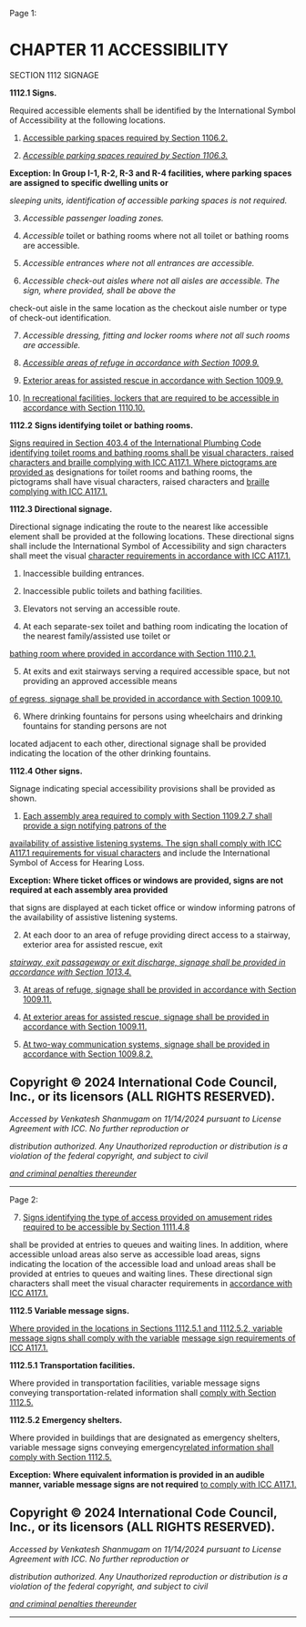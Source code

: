 Page 1:

# CHAPTER 11 ACCESSIBILITY

 SECTION 1112
 SIGNAGE


**1112.1 Signs.**

Required accessible elements shall be identified by the International Symbol of Accessibility at the following locations.

1. [Accessible parking spaces required by Section 1106.2.](http://codes.iccsafe.org/#VACC2021P1_Ch11_Sec1106.2)

2. _[Accessible parking spaces required by Section 1106.3.](http://codes.iccsafe.org/#VACC2021P1_Ch11_Sec1106.3)_

**Exception: In Group I-1, R-2, R-3 and R-4 facilities, where parking spaces are assigned to specific dwelling units or**

_sleeping units, identification of accessible parking spaces is not required._

3. _Accessible passenger loading zones._

4. _Accessible_ toilet or bathing rooms where not all toilet or bathing rooms are accessible.

5. _Accessible entrances where not all entrances are accessible._

6. _Accessible check-out aisles where not all aisles are accessible. The sign, where provided, shall be above the_

check-out aisle in the same location as the checkout aisle number or type of check-out identification.

7. _Accessible dressing, fitting and locker rooms where not all such rooms are accessible._

8. _[Accessible areas of refuge in accordance with Section 1009.9.](http://codes.iccsafe.org/#VACC2021P1_Ch10_Sec1009.9)_

9. [Exterior areas for assisted rescue in accordance with Section 1009.9.](http://codes.iccsafe.org/#VACC2021P1_Ch10_Sec1009.9)

10. [In recreational facilities, lockers that are required to be accessible in accordance with Section 1110.10.](http://codes.iccsafe.org/#VACC2021P1_Ch11_Sec1110.10)

**1112.2** **Signs identifying toilet or bathing rooms.**

[Signs required in Section 403.4 of the International Plumbing Code identifying toilet rooms and bathing rooms shall be](http://codes.iccsafe.org/#IPC2021P1_Ch04_Sec403.4)
[visual characters, raised characters and braille complying with ICC A117.1. Where pictograms are provided as](http://codes.iccsafe.org/#VACC2021P1_Ch35_PromICC_RefStdICC_A117_1_17)
designations for toilet rooms and bathing rooms, the pictograms shall have visual characters, raised characters and
[braille complying with ICC A117.1.](http://codes.iccsafe.org/#VACC2021P1_Ch35_PromICC_RefStdICC_A117_1_17)


**1112.3 Directional signage.**


Directional signage indicating the route to the nearest like accessible element shall be provided at the following locations.
These directional signs shall include the International Symbol of Accessibility and sign characters shall meet the visual
[character requirements in accordance with ICC A117.1.](http://codes.iccsafe.org/#VACC2021P1_Ch35_PromICC_RefStdICC_A117_1_17)

1. Inaccessible building entrances.

2. Inaccessible public toilets and bathing facilities.

3. Elevators not serving an accessible route.

4. At each separate-sex toilet and bathing room indicating the location of the nearest family/assisted use toilet or

[bathing room where provided in accordance with Section 1110.2.1.](http://codes.iccsafe.org/#VACC2021P1_Ch11_Sec1110.2.1)

5. At exits and exit stairways serving a required accessible space, but not providing an approved accessible means


[of egress, signage shall be provided in accordance with Section 1009.10.](http://codes.iccsafe.org/#VACC2021P1_Ch10_Sec1009.10)


6. Where drinking fountains for persons using wheelchairs and drinking fountains for standing persons are not

located adjacent to each other, directional signage shall be provided indicating the location of the other drinking
fountains.


**1112.4 Other signs.**

Signage indicating special accessibility provisions shall be provided as shown.

1. [Each assembly area required to comply with Section 1109.2.7 shall provide a sign notifying patrons of the](http://codes.iccsafe.org/#VACC2021P1_Ch11_Sec1109.2.7)

[availability of assistive listening systems. The sign shall comply with ICC A117.1 requirements for visual characters](http://codes.iccsafe.org/#VACC2021P1_Ch35_PromICC_RefStdICC_A117_1_17)
and include the International Symbol of Access for Hearing Loss.


**Exception: Where ticket offices or windows are provided, signs are not required at each assembly area provided**

that signs are displayed at each ticket office or window informing patrons of the availability of assistive listening
systems.

2. At each door to an area of refuge providing direct access to a stairway, exterior area for assisted rescue, exit


_[stairway, exit passageway or exit discharge, signage shall be provided in accordance with Section 1013.4.](http://codes.iccsafe.org/#VACC2021P1_Ch10_Sec1013.4)_

3. [At areas of refuge, signage shall be provided in accordance with Section 1009.11.](http://codes.iccsafe.org/#VACC2021P1_Ch10_Sec1009.11)

4. [At exterior areas for assisted rescue, signage shall be provided in accordance with Section 1009.11.](http://codes.iccsafe.org/#VACC2021P1_Ch10_Sec1009.11)

5. [At two-way communication systems, signage shall be provided in accordance with Section 1009.8.2.](http://codes.iccsafe.org/#VACC2021P1_Ch10_Sec1009.8.2)


## Copyright © 2024 International Code Council, Inc., or its licensors (ALL RIGHTS RESERVED).

_Accessed by Venkatesh Shanmugam on 11/14/2024 pursuant to License Agreement with ICC. No further reproduction or_

_distribution authorized. Any Unauthorized reproduction or distribution is a violation of the federal copyright, and subject to civil_

_[and criminal penalties thereunder](http://codes.iccsafe.org/content/VACC2021P1/chapter-11-accessibility#VACC2021P1_Ch11_Sec1112)_


-----



Page 2:

7. [Signs identifying the type of access provided on amusement rides required to be accessible by Section 1111.4.8](http://codes.iccsafe.org/#VACC2021P1_Ch11_Sec1111.4.8)

shall be provided at entries to queues and waiting lines. In addition, where accessible unload areas also serve as
accessible load areas, signs indicating the location of the accessible load and unload areas shall be provided at
entries to queues and waiting lines. These directional sign characters shall meet the visual character requirements in
[accordance with ICC A117.1.](http://codes.iccsafe.org/#VACC2021P1_Ch35_PromICC_RefStdICC_A117_1_17)

**1112.5 Variable message signs.**

[Where provided in the locations in Sections 1112.5.1 and 1112.5.2, variable message signs shall comply with the variable](http://codes.iccsafe.org/#VACC2021P1_Ch11_Sec1112.5.1)
[message sign requirements of ICC A117.1.](http://codes.iccsafe.org/#VACC2021P1_Ch35_PromICC_RefStdICC_A117_1_17)

**1112.5.1 Transportation facilities.**

Where provided in transportation facilities, variable message signs conveying transportation-related information shall
[comply with Section 1112.5.](http://codes.iccsafe.org/#VACC2021P1_Ch11_Sec1112.5)

**1112.5.2 Emergency shelters.**

Where provided in buildings that are designated as emergency shelters, variable message signs conveying emergency[related information shall comply with Section 1112.5.](http://codes.iccsafe.org/#VACC2021P1_Ch11_Sec1112.5)


**Exception: Where equivalent information is provided in an audible manner, variable message signs are not required**
[to comply with ICC A117.1.](http://codes.iccsafe.org/#VACC2021P1_Ch35_PromICC_RefStdICC_A117_1_17)

## Copyright © 2024 International Code Council, Inc., or its licensors (ALL RIGHTS RESERVED).

_Accessed by Venkatesh Shanmugam on 11/14/2024 pursuant to License Agreement with ICC. No further reproduction or_

_distribution authorized. Any Unauthorized reproduction or distribution is a violation of the federal copyright, and subject to civil_

_[and criminal penalties thereunder](http://codes.iccsafe.org/content/VACC2021P1/chapter-11-accessibility#VACC2021P1_Ch11_Sec1112)_


-----



